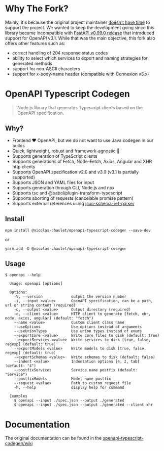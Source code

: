 # Why The Fork?

Mainly, it's because the original project maintainer [doesn't have time](https://github.com/ferdikoomen/openapi-typescript-codegen/issues/1276#issuecomment-1302392146) to support the project. We wanted to keep the development going since this library became incompatible with [FastAPI v0.99.0 release](https://fastapi.tiangolo.com/release-notes/#0990) that introduced support for OpenAPI v3.1. While that was the main objective, this fork also offers other features such as:

- correct handling of 204 response status codes
- ability to select which services to export and naming strategies for generated methods
- support for non-ASCII characters
- support for x-body-name header (compatible with Connexion v3.x)

# OpenAPI Typescript Codegen

> Node.js library that generates Typescript clients based on the OpenAPI specification.

## Why?
- Frontend ❤️ OpenAPI, but we do not want to use Java codegen in our builds
- Quick, lightweight, robust and framework-agnostic 🚀
- Supports generation of TypeScript clients
- Supports generations of Fetch, Node-Fetch, Axios, Angular and XHR http clients
- Supports OpenAPI specification v2.0 and v3.0 (v3.1 is partially supported)
- Supports JSON and YAML files for input
- Supports generation through CLI, Node.js and npx
- Supports tsc and @babel/plugin-transform-typescript
- Supports aborting of requests (cancelable promise pattern)
- Supports external references using [json-schema-ref-parser](https://github.com/APIDevTools/json-schema-ref-parser/)

## Install

```
npm install @nicolas-chaulet/openapi-typescript-codegen --save-dev
```

or

```
yarn add -D @nicolas-chaulet/openapi-typescript-codegen
```

## Usage

```
$ openapi --help

  Usage: openapi [options]

  Options:
    -V, --version             output the version number
    -i, --input <value>       OpenAPI specification, can be a path, url or string content (required)
    -o, --output <value>      Output directory (required)
    -c, --client <value>      HTTP client to generate [fetch, xhr, node, axios, angular] (default: "fetch")
    --name <value>            Custom client class name
    --useOptions              Use options instead of arguments
    --useUnionTypes           Use union types instead of enums
    --exportCore <value>      Write core files to disk (default: true)
    --exportServices <value>  Write services to disk [true, false, regexp] (default: true)
    --exportModels <value>    Write models to disk [true, false, regexp] (default: true)
    --exportSchemas <value>   Write schemas to disk (default: false)
    --indent <value>          Indentation options [4, 2, tab] (default: "4")
    --postfixServices         Service name postfix (default: "Service")
    --postfixModels           Model name postfix
    --request <value>         Path to custom request file
    -h, --help                display help for command

  Examples
    $ openapi --input ./spec.json --output ./generated
    $ openapi --input ./spec.json --output ./generated --client xhr
```

Documentation
===

The original documentation can be found in the [openapi-typescript-codegen/wiki](https://github.com/ferdikoomen/openapi-typescript-codegen/wiki)

